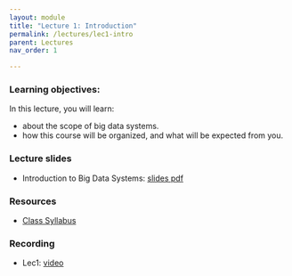 ```yaml
---
layout: module
title: "Lecture 1: Introduction"
permalink: /lectures/lec1-intro
parent: Lectures
nav_order: 1

---
```


### Learning objectives:
In this lecture, you will learn:

* about the scope of big data systems.
* how this course will be organized, and what will be expected from you.



### Lecture slides

* Introduction to Big Data Systems: [slides pdf](/ds5110-spring25/assets/docs/lec1-intro.pdf)


### Resources
* [Class Syllabus](/ds5110-spring25/info)


### Recording

* Lec1: [video](https://edstem.org/us/courses/72907/discussion/5973298)
